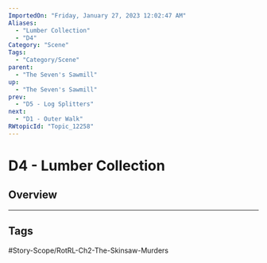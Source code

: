 ```yaml
---
ImportedOn: "Friday, January 27, 2023 12:02:47 AM"
Aliases:
  - "Lumber Collection"
  - "D4"
Category: "Scene"
Tags:
  - "Category/Scene"
parent:
  - "The Seven's Sawmill"
up:
  - "The Seven's Sawmill"
prev:
  - "D5 - Log Splitters"
next:
  - "D1 - Outer Walk"
RWtopicId: "Topic_12258"
---
```

# D4 - Lumber Collection
## Overview

---
## Tags
#Story-Scope/RotRL-Ch2-The-Skinsaw-Murders

